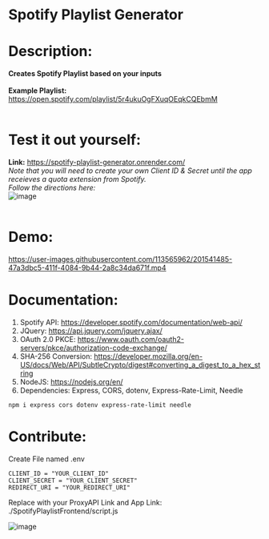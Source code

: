 # **Spotify Playlist Generator**

# **Description:** <br>
**Creates Spotify Playlist based on your inputs** <br><br>
**Example Playlist:** https://open.spotify.com/playlist/5r4ukuOgFXuqOEqkCQEbmM
<br><br>
# **Test it out yourself:** <br>
**Link:** https://spotify-playlist-generator.onrender.com/
<br>*Note that you will need to create your own Client ID & Secret until the app receieves a quota extension from Spotify.*
<br> *Follow the directions here:* <br>
![image](https://user-images.githubusercontent.com/113565962/201539311-0195964a-8543-4b84-b3f9-13cba4b2a704.png)
<br>
<br>
# **Demo:**
https://user-images.githubusercontent.com/113565962/201541485-47a3dbc5-411f-4084-9b44-2a8c34da671f.mp4


# **Documentation:**
1. Spotify API: https://developer.spotify.com/documentation/web-api/
2. JQuery: https://api.jquery.com/jquery.ajax/
3. OAuth 2.0 PKCE: https://www.oauth.com/oauth2-servers/pkce/authorization-code-exchange/
4. SHA-256 Conversion: https://developer.mozilla.org/en-US/docs/Web/API/SubtleCrypto/digest#converting_a_digest_to_a_hex_string
5. NodeJS: https://nodejs.org/en/
6. Dependencies: Express, CORS, dotenv, Express-Rate-Limit, Needle

```
npm i express cors dotenv express-rate-limit needle
```

# Contribute:

Create File named .env
```
CLIENT_ID = "YOUR_CLIENT_ID"
CLIENT_SECRET = "YOUR_CLIENT_SECRET"
REDIRECT_URI = "YOUR_REDIRECT_URI"
```
Replace with your ProxyAPI Link and App Link: ./SpotifyPlaylistFrontend/script.js <br>

![image](https://user-images.githubusercontent.com/113565962/201541044-e5444f9a-abab-408a-920c-c6ab952a3e1d.png)

